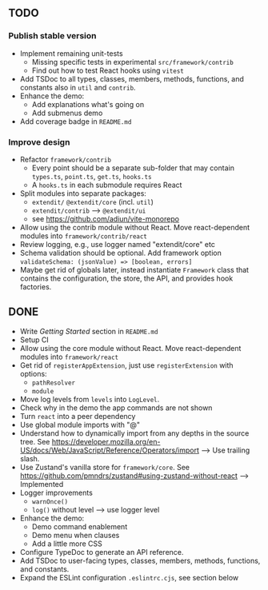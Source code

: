 ## TODO

### Publish stable version

* Implement remaining unit-tests
  - Missing specific tests in experimental `src/framework/contrib`
  - Find out how to test React hooks using `vitest`
* Add TSDoc to all types, classes, members, methods,
  functions, and constants also in `util` and `contrib`.
* Enhance the demo:
  - Add explanations what's going on
  - Add submenus demo
* Add coverage badge in `README.md`

### Improve design

* Refactor `framework/contrib`
  * Every point should be a separate sub-folder that may contain
    `types.ts`, `point.ts`, `get.ts`, `hooks.ts`
  * A `hooks.ts` in each submodule requires React
* Split modules into separate packages:
  * `extendit/` `@extendit/core` (incl. `util`)
  * `extendit/contrib` --> `@extendit/ui`
  * see https://github.com/adiun/vite-monorepo
* Allow using the contrib module without React.
  Move react-dependent modules into `framework/contrib/react`
* Review logging, e.g., use logger named "extendit/core" etc
* Schema validation should be optional.
  Add framework option `validateSchema: (jsonValue) => [boolean, errors]`
* Maybe get rid of globals later, instead instantiate `Framework` class that
  contains the configuration, the store, the API, and provides hook factories.


## DONE

* Write _Getting Started_ section in `README.md`
* Setup CI
* Allow using the core module without React.
  Move react-dependent modules into `framework/react`
* Get rid of `registerAppExtension`, just use `registerExtension` with
  options:
  - `pathResolver`
  - `module`
* Move log levels from `levels` into `LogLevel`.
* Check why in the demo the app commands are not shown
* Turn `react` into a peer dependency
* Use global module imports with "@"
* Understand how to dynamically import from any
  depths in the source tree. See
  https://developer.mozilla.org/en-US/docs/Web/JavaScript/Reference/Operators/import
  --> Use trailing slash.
* Use Zustand's vanilla store for `framework/core`. See
  https://github.com/pmndrs/zustand#using-zustand-without-react
  --> Implemented
* Logger improvements
  - `warnOnce()`
  - `log()` without level --> use logger level
* Enhance the demo:
  - Demo command enablement
  - Demo menu when clauses
  - Add a little more CSS
* Configure TypeDoc to generate an API reference.
* Add TSDoc to user-facing types, classes, members, methods,
  functions, and constants.
* Expand the ESLint configuration `.eslintrc.cjs`, see section below
